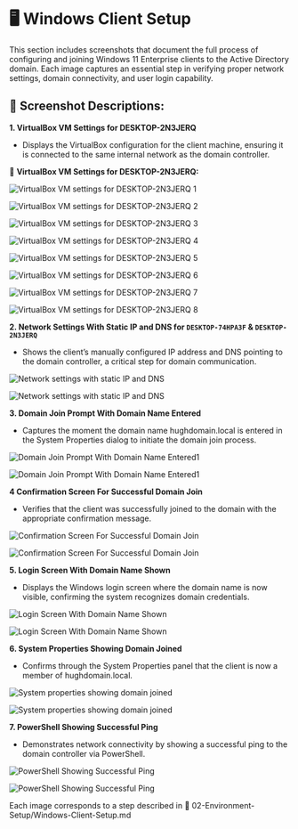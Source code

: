# 🖥️ Windows Client Setup

This section includes screenshots that document the full process of configuring and joining Windows 11 Enterprise clients to the Active Directory domain. Each image captures an essential step in verifying proper network settings, domain connectivity, and user login capability.

## 📸 Screenshot Descriptions:

**1. VirtualBox VM Settings for DESKTOP-2N3JERQ**

- Displays the VirtualBox configuration for the client machine, ensuring it is connected to the same internal network as the domain controller.

📸 **VirtualBox VM Settings for DESKTOP-2N3JERQ:**

![VirtualBox VM settings for DESKTOP-2N3JERQ 1](https://github.com/user-attachments/assets/3b785c61-b39c-4bbf-8f2b-835eb31921fe)

![VirtualBox VM settings for DESKTOP-2N3JERQ 2](https://github.com/user-attachments/assets/796dd80a-70fe-4fc6-a990-0032bd4d966f)

![VirtualBox VM settings for DESKTOP-2N3JERQ 3](https://github.com/user-attachments/assets/e0dd9fb2-2906-4ffd-b09c-ed9d6ddec9fd)

![VirtualBox VM settings for DESKTOP-2N3JERQ 4](https://github.com/user-attachments/assets/2569c935-b009-4b5a-a89a-a43f24f185eb)

![VirtualBox VM settings for DESKTOP-2N3JERQ 5](https://github.com/user-attachments/assets/1dfa3395-88ea-43cd-b2b9-6244dde283f3)

![VirtualBox VM settings for DESKTOP-2N3JERQ 6](https://github.com/user-attachments/assets/096aa30b-7818-4bfd-bde1-cc75df1d117d)

![VirtualBox VM settings for DESKTOP-2N3JERQ 7](https://github.com/user-attachments/assets/c39d4368-7aab-4a02-b633-e74398ba9ce6)

![VirtualBox VM settings for DESKTOP-2N3JERQ 8](https://github.com/user-attachments/assets/409c0327-845e-4940-b192-173071cbe949)

**2. Network Settings With Static IP and DNS for `DESKTOP-74HPA3F` & `DESKTOP-2N3JERQ`**

- Shows the client’s manually configured IP address and DNS pointing to the domain controller, a critical step for domain communication.

![Network settings with static IP and DNS](https://github.com/user-attachments/assets/df273dd0-bc9b-4550-992f-8e2aab110a8c)

![Network settings with static IP and DNS](https://github.com/user-attachments/assets/a10095ff-e4f6-4635-9459-7e0333493914)

**3. Domain Join Prompt With Domain Name Entered**

- Captures the moment the domain name hughdomain.local is entered in the System Properties dialog to initiate the domain join process.

![Domain Join Prompt With Domain Name Entered1](https://github.com/user-attachments/assets/52dfe7a0-4b2d-4716-920e-eafb4f79dca3)

![Domain Join Prompt With Domain Name Entered1](https://github.com/user-attachments/assets/52dfe7a0-4b2d-4716-920e-eafb4f79dca3)

**4 Confirmation Screen For Successful Domain Join**

- Verifies that the client was successfully joined to the domain with the appropriate confirmation message.

![Confirmation Screen For Successful Domain Join](https://github.com/user-attachments/assets/4a39927b-ba5d-4fd6-8b1a-455943c53533)

![Confirmation Screen For Successful Domain Join](https://github.com/user-attachments/assets/3dfb83d6-5da0-4982-b765-07c5135e3f95)

**5. Login Screen With Domain Name Shown**

- Displays the Windows login screen where the domain name is now visible, confirming the system recognizes domain credentials.

![Login Screen With Domain Name Shown](https://github.com/user-attachments/assets/60ffc840-6c1d-4db0-bed2-1af49fd3f053)

![Login Screen With Domain Name Shown](https://github.com/user-attachments/assets/9ff3b78a-7e31-4b3a-87c9-a9d30626c624)

**6. System Properties Showing Domain Joined**

- Confirms through the System Properties panel that the client is now a member of hughdomain.local.

![System properties showing domain joined](https://github.com/user-attachments/assets/afdbaec2-139e-44b0-a573-16005268edc4)

![System properties showing domain joined](https://github.com/user-attachments/assets/9d55c881-e968-40ee-ab5f-1b3c8baf73b3)

**7. PowerShell Showing Successful Ping**

- Demonstrates network connectivity by showing a successful ping to the domain controller via PowerShell.

![PowerShell Showing Successful Ping](https://github.com/user-attachments/assets/7920886b-afa6-45ca-87ec-83f85a2364e5)

![PowerShell Showing Successful Ping](https://github.com/user-attachments/assets/786662b4-9a08-4464-9acf-d0c0973b9002)

Each image corresponds to a step described in 📂 02-Environment-Setup/Windows-Client-Setup.md

